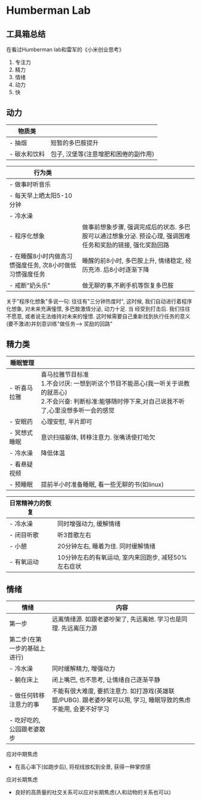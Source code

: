 # Humberman Lab

## 工具箱总结

在看过Humberman lab和雷军的《小米创业思考》

1. 专注力
2. 精力
3. 情绪
4. 动力
5. 快

## 动力

| 物质类       |                                                                                                                   |
|-----------| ----------------------------------------------------------------------------------------------------------------- |
| - 抽烟      | 短暂的多巴胺提升                                                                                                  |
| - 碳水和饮料   | 包子, 汉堡等(注意增肥和困倦的副作用)                                                                                 |

| 行为类                                         |                                                                                                                   |
| ---------------------------------------------- | ----------------------------------------------------------------------------------------------------------------- |
| - 做事时听音乐                                 |                                                                                                                   |
| - 每天早上晒太阳5-10分钟                       |                                                                                                                   |
| - 冷水澡                                       |                                                                                                                   |
| - 程序化想象                                   | 做事前想象步骤, 强调完成后的状态. 多巴胺可以通过想象分泌. 预设心理, 强调困难任务和奖励的链接, 强化奖励回路              |
| - 在睡醒8小时内做高习惯强度任务, 次8小时做低习惯强度任务 | 睡醒的前8小时, 多巴胺上升, 情绪稳定, 经历充沛. 后8小时逐渐下降                                                          |
| - 戒断"奶头乐"                                 | 做无聊的事,不刷手机等恢复多巴胺                                                                                      |

关于"程序化想象"多说一句: 往往有"三分钟热度时", 这时候, 我们自动进行着程序化想象,
对未来充满憧憬, 多巴胺激情分泌, 动力十足. 当
经受到打击后. 我们往往不愿意, 或者说无法维持对未来的憧憬.
这时候需要自己重新找到执行任务的意义(要不激进)并刻意训练"做任务--> 奖励的回路"

## 精力类

| 睡眠管理                                       |                                                                                                                                                                                                                       |
| ---------------------------------------------- |-----------------------------------------------------------------------------------------------------------------------------------------------------------------------------------------------------------------------|
| - 听喜马拉雅                                   | 喜马拉雅节目标准<br/>1.不会讨厌: 一想到听这个节目不能恶心(我一听关于说教的就恶心) <br/>2.不会兴奋: 判断标准:能够随时停下来,对自己说我不听了,心里没想多听一会的感觉 |
| - 安眠药                                       | 心理安慰, 半片即可                                                                                                                                                                                                            |
| - 冥想式睡眠                                   | 意识扫描躯体, 转移注意力. 张嘴诱使打哈欠                                                                                                                                                                                                |
| - 冷水澡                                       | 降低体温                                                                                                                                                                                                                  |
| - 看悬疑视频                                   |                                                                                                                                                                                                                       |
| - 预睡眠                                       | 提前半小时准备睡眠, 看一些无聊的书(如linux)                                                                                                                                                                                            |


| 日常精神力的恢复                               |                                                                                                                   |
| ---------------------------------------------- | ----------------------------------------------------------------------------------------------------------------- |
| - 冷水澡                                       | 同时增强动力, 缓解情绪                                                                                             |
| - 闭目听歌                                     | 听3首歌左右                                                                                                        |
| - 小憩                                         | 20分钟左右, 睡着为佳. 同时缓解情绪                                                                                 |
| - 有氧运动                                     | 10分钟左右的有氧运动, 室内来回跑步, 减轻50%左右症状                                                                  |

## 情绪

| 情绪              | 内容                                                                |
|-----------------|-------------------------------------------------------------------|
| 第一步             | 远离情绪源. 如跟老婆吵架了, 先远离她. 学习也是同理. 先远离压力源                              |
| 第二步(在第一步的基础上进行) |                                                                   |
| - 冷水澡           | 同时缓解精力, 增强动力                                                      |
| - 躺在床上          | 闭上嘴巴, 也不思考, 让情绪自己逐渐平静                                             |
| - 做任何转移注意力的事    | 不能有很大难度, 要抓注意力. 如打游戏(英雄联盟/PUBG). 跟老婆吵架可以用, 学习, 睡眠导致的焦虑不能用, 会更不好学习 |
| - 吃好吃的, 公园跟老婆散步 |                                                                   |

应对中期焦虑
- 在高心率下(如跑步后), 将视线放松到全景, 获得一种掌控感

应对长期焦虑
- 良好的高质量的社交关系可以应对长期焦虑(人和动物的关系也可以)
